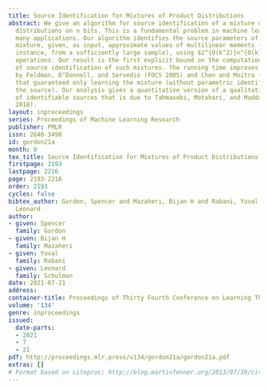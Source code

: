 ```yaml
---
title: Source Identification for Mixtures of Product Distributions
abstract: We give an algorithm for source identification of a mixture of k product
  distributions on n bits. This is a fundamental problem in machine learning with
  many applications. Our algorithm identifies the source parameters of an identifiable
  mixture, given, as input, approximate values of multilinear moments (derived, for
  instance, from a sufficiently large sample), using $2^{O(k^2)}n^{O(k)}$ arithmetic
  operations. Our result is the first explicit bound on the computational complexity
  of source identification of such mixtures. The running time improves previous results
  by Feldman, O’Donnell, and Servedio (FOCS 2005) and Chen and Moitra (STOC 2019)
  that guaranteed only learning the mixture (without parametric identification of
  the source). Our analysis gives a quantitative version of a qualitative characterization
  of identifiable sources that is due to Tahmasebi, Motahari, and Maddah-Ali (ISIT
  2018).
layout: inproceedings
series: Proceedings of Machine Learning Research
publisher: PMLR
issn: 2640-3498
id: gordon21a
month: 0
tex_title: Source Identification for Mixtures of Product Distributions
firstpage: 2193
lastpage: 2216
page: 2193-2216
order: 2193
cycles: false
bibtex_author: Gordon, Spencer and Mazaheri, Bijan H and Rabani, Yuval and Schulman,
  Leonard
author:
- given: Spencer
  family: Gordon
- given: Bijan H
  family: Mazaheri
- given: Yuval
  family: Rabani
- given: Leonard
  family: Schulman
date: 2021-07-21
address:
container-title: Proceedings of Thirty Fourth Conference on Learning Theory
volume: '134'
genre: inproceedings
issued:
  date-parts:
  - 2021
  - 7
  - 21
pdf: http://proceedings.mlr.press/v134/gordon21a/gordon21a.pdf
extras: []
# Format based on citeproc: http://blog.martinfenner.org/2013/07/30/citeproc-yaml-for-bibliographies/
---
```

